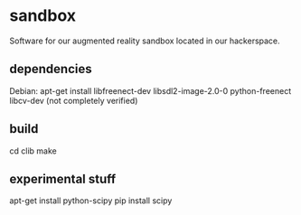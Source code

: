 # sandbox

Software for our augmented reality sandbox located in our hackerspace.

## dependencies

Debian:
apt-get install libfreenect-dev libsdl2-image-2.0-0 python-freenect libcv-dev
(not completely verified)


## build

cd clib
make


## experimental stuff
apt-get install python-scipy
pip install scipy
